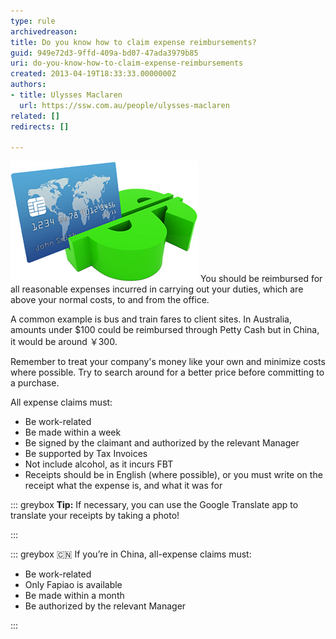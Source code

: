 ```yaml
---
type: rule
archivedreason: 
title: Do you know how to claim expense reimbursements?
guid: 949e72d3-9ffd-409a-bd07-47ada3979b85
uri: do-you-know-how-to-claim-expense-reimbursements
created: 2013-04-19T18:33:33.0000000Z
authors:
- title: Ulysses Maclaren
  url: https://ssw.com.au/people/ulysses-maclaren
related: []
redirects: []

---
```


![](expense-reimbursement.png)
You should be reimbursed for all reasonable expenses incurred in carrying out your duties, which are above your normal costs, to and from the office.

A common example is bus and train fares to client sites. In Australia, amounts under $100 could be reimbursed through Petty Cash but in China, it would be around ￥300.

<!--endintro-->

Remember to treat your company's money like your own and minimize costs where possible. Try to search around for a better price before committing to a purchase.

All expense claims must:

* Be work-related
* Be made within a week
* Be signed by the claimant and authorized by the relevant Manager
* Be supported by Tax Invoices
* Not include alcohol, as it incurs FBT
* Receipts should be in English (where possible), or you must write on the receipt what the expense is, and what it was for



::: greybox
 **Tip:** If necessary, you can use the Google Translate app to translate your receipts by taking a photo!  

:::


::: greybox
🇨🇳 If you’re in China, all-expense claims must:
* Be work-related
* Only Fapiao is available
* Be made within a month
* Be authorized by the relevant Manager


:::

